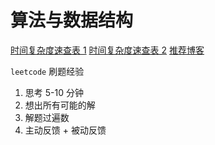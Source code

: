 # 算法与数据结构

[时间复杂度速查表 1](https://www.bigocheatsheet.com/)
[时间复杂度速查表 2](https://liam.page/2016/06/20/big-O-cheat-sheet/)
[推荐博客](https://alleniverson.gitbooks.io/data-structure-and-algorithms/)

`leetcode` 刷题经验

1. 思考 5-10 分钟
2. 想出所有可能的解
3. 解题过遍数
4. 主动反馈 + 被动反馈

